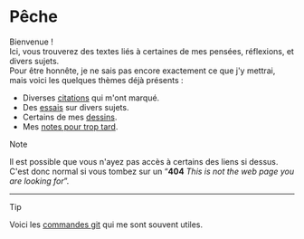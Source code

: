 # Pêche

Bienvenue !  
Ici, vous trouverez des textes liés à certaines de mes pensées, réflexions, et divers sujets.  
Pour être honnête, je ne sais pas encore exactement ce que j'y mettrai, mais voici les quelques thèmes déjà présents :

- Diverses [citations](https://github.com/peche-public/citations/blob/main/README.md) qui m'ont marqué.
- Des [essais](https://github.com/peche-public/essais/blob/main/README.md) sur divers sujets.
- Certains de mes [dessins](https://github.com/peche-public/dessins/blob/main/README.md).
- Mes [notes pour trop tard](https://github.com/peche-public/Notes-pour-trop-tard/blob/main/README.md).


> [!NOTE]  
> Il est possible que vous n'ayez pas accès à certains des liens si dessus. C'est donc normal si vous tombez sur un “**404** *This is not the web page you are looking for*”.

---

> [!TIP]
> Voici les [commandes git](https://github.com/peche-public/commandes-git/blob/main/README.md) qui me sont souvent utiles.